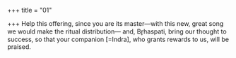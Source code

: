 +++
title = "01"

+++
Help this offering, since you are its master—with this new, great song we  would make the ritual distribution—
and, Br̥haspati, bring our thought to success, so that your companion  [=Indra], who grants rewards to us, will be praised.
